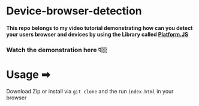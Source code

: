 # Device-browser-detection

#### This repo belongs to my video tutorial demonstrating how can you detect your users browser and devices by using the Library called [Platform.JS](https://github.com/bestiejs/platform.js)

### Watch the demonstration here 👇🏼

# Usage ➡

Download Zip or install via `git clone` and the run `index.html` in your browser
